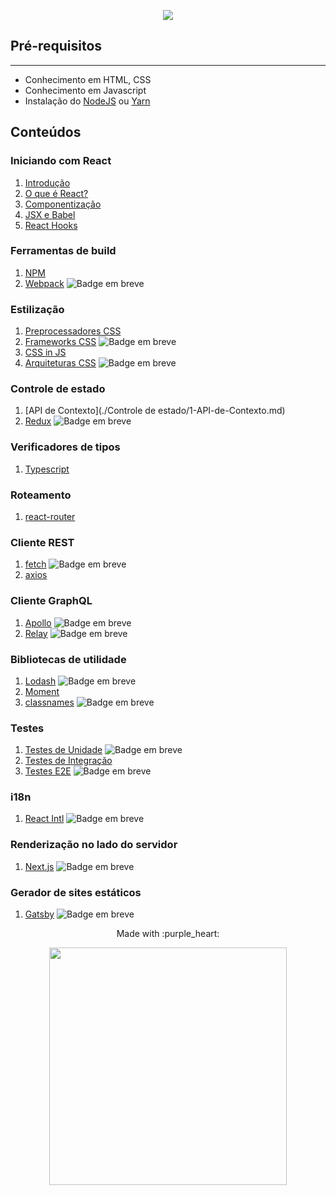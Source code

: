 <p align="center">
  <a href="https://github.com/he4rt/4noobs" target="_blank">
    <img src="../assets/global/header-4noobs.svg">
  </a>
</p>

## **Pré-requisitos**

---

- Conhecimento em HTML, CSS
- Conhecimento em Javascript
- Instalação do [NodeJS](https://nodejs.org/pt-br/download/) ou [Yarn](https://classic.yarnpkg.com/pt-BR/docs/install)

## **Conteúdos**

### Iniciando com React

1. [Introdução](./Iniciando%20com%20React/1-Introducao.md)
2. [O que é React?](./Iniciando%20com%20React/2-O%20que%20e%20React.md)
3. [Componentização](./Iniciando%20com%20React/3-Componentizacao.md)
4. [JSX e Babel](./Iniciando%20com%20React/4-JSX%20e%20Babel.md)
5. [React Hooks](./Iniciando%20com%20React/5-React%20Hooks.md)

### Ferramentas de build
<!-- Comentar sobre npm e clientes alternativos como o yarn ou pnpm -->
1. [NPM](./Ferramentas%20de%20build/1-npm.md)
2. [Webpack]() <img alt="Badge em breve" src="https://img.shields.io/badge/-EM%20BREVE-red">

### Estilização

1. [Preprocessadores CSS](./Estilizacao/Preprocessadores%20CSS.md)
2. [Frameworks CSS]() <img alt="Badge em breve" src="https://img.shields.io/badge/-EM%20BREVE-red">
3. [CSS in JS](./Estilizacao/CSS-in-JS.md)
4. [Arquiteturas CSS]() <img alt="Badge em breve" src="https://img.shields.io/badge/-EM%20BREVE-red">

### Controle de estado

1. [API de Contexto](./Controle de estado/1-API-de-Contexto.md)
2. [Redux]() <img alt="Badge em breve" src="https://img.shields.io/badge/-EM%20BREVE-red">

### Verificadores de tipos

1. [Typescript](./Verificadores%20de%20Tipo/Typescript.md)

### Roteamento

1. [react-router](./Roteamento/1-React-Router.md)

### Cliente REST

1. [fetch]() <img alt="Badge em breve" src="https://img.shields.io/badge/-EM%20BREVE-red">
2. [axios](./Cliente%20REST/2-Axios.md)


### Cliente GraphQL

1. [Apollo]() <img alt="Badge em breve" src="https://img.shields.io/badge/-EM%20BREVE-red">
2. [Relay]() <img alt="Badge em breve" src="https://img.shields.io/badge/-EM%20BREVE-red">

### Bibliotecas de utilidade

1. [Lodash]() <img alt="Badge em breve" src="https://img.shields.io/badge/-EM%20BREVE-red">
2. [Moment](./Bibliotecas%20de%20utilidade/2-Moment.md)
3. [classnames]() <img alt="Badge em breve" src="https://img.shields.io/badge/-EM%20BREVE-red">

### Testes

1. [Testes de Unidade]() <img alt="Badge em breve" src="https://img.shields.io/badge/-EM%20BREVE-red">
2. [Testes de Integração](./Testes/2-testes-de-integracao.md)
3. [Testes E2E]() <img alt="Badge em breve" src="https://img.shields.io/badge/-EM%20BREVE-red">

### i18n

1. [React Intl]() <img alt="Badge em breve" src="https://img.shields.io/badge/-EM%20BREVE-red">

### Renderização no lado do servidor

1. [Next.js]() <img alt="Badge em breve" src="https://img.shields.io/badge/-EM%20BREVE-red">

### Gerador de sites estáticos

1. [Gatsby]() <img alt="Badge em breve" src="https://img.shields.io/badge/-EM%20BREVE-red">

<p align="center">Made with :purple_heart:</p>

<p align="center">
  <a href="https://github.com/he4rt/4noobs" target="_blank">
    <img src="../assets/global/footer-4noobs.svg" width="380">
  </a>
</p>
